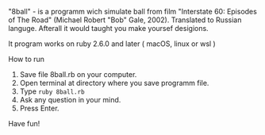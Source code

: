 "8ball" - is a programm wich simulate ball from film "Interstate 60: Episodes of The Road" (Michael Robert "Bob" Gale, 2002). 
Translated to Russian languge.
Afterall it would taught you make yoursef desigions.

It program works on ruby 2.6.0 and later ( macOS, linux or wsl )

How to run
 1. Save file 8ball.rb on your computer.
 2. Open terminal at directory where you save programm file.
 3. Type ``ruby 8ball.rb``
 4. Ask any question in your mind.
 5. Press Enter.

Have fun!
